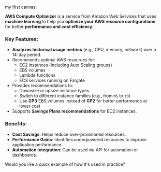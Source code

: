 my first canvas:



**AWS Compute Optimizer** is a service from Amazon Web Services that uses **machine learning** to help you **optimize your AWS resource configurations** for better **performance and cost efficiency**.

### Key Features:

- **Analyzes historical usage metrics** (e.g., CPU, memory, network) over a 14-day period.
- Recommends optimal AWS resources for:
  - EC2 instances (including Auto Scaling groups)
  - EBS volumes
  - Lambda functions
  - ECS services running on Fargate
- Provides recommendations to:
  - Downsize or upsize instance types
  - Switch to different instance families (e.g., from `m5` to `t3`)
  - Use **GP3** EBS volumes instead of **GP2** for better performance at lower cost
- Supports **Savings Plans recommendations** for EC2 instances.

### Benefits:

- **Cost Savings**: Helps reduce over-provisioned resources.
- **Performance Gains**: Identifies underpowered resources to improve application performance.
- **Automation Integration**: Can be used via API for automation or dashboards.

Would you like a quick example of how it's used in practice?
